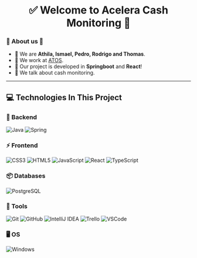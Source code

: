 <h1 align="center"> 
	✅ Welcome to Acelera Cash Monitoring 🚀
</h1>

### 👦 About us :seedling:

- 👋 We are **Athila, Ismael, Pedro, Rodrigo and Thomas**.
- 💼 We work at [ATOS](https://atos.net/pt-br/brasil-atos).
- 💬 Our project is developed in **Springboot** and **React**!
- 🔭 We talk about cash monitoring.

<hr>

## 💻 Technologies In This Project

### 🔨 Backend

![Java](https://img.shields.io/badge/Java-%23ED8B00.svg?&logo=java&logoColor=white) ![Spring](https://img.shields.io/badge/-Spring_Boot-6DB33F?logo=spring&logoColor=white)

### ⚡ Frontend

![CSS3](https://img.shields.io/badge/-CSS3-1572B6?&logo=css3) ![HTML5](https://img.shields.io/badge/-HTML5-E34F26?&logo=HTML5&logoColor=FFFFFF) ![JavaScript](https://img.shields.io/badge/-JavaScript-black?&logo=javascript) ![React](https://img.shields.io/badge/React-%2320232a.svg?&logo=react&logoColor=%2361DAFB) ![TypeScript](https://img.shields.io/badge/Typescript-%23007ACC.svg?&logo=typescript&logoColor=white)

### 📦 Databases

![PostgreSQL](https://img.shields.io/badge/-PostgreSQL-336791?&logo=postgresql&logoColor=FFFFFF)

### 🧰 Tools

![Git](https://img.shields.io/badge/-Git-F05032?&logo=git&logoColor=FFFFFF) ![GitHub](https://img.shields.io/badge/-GitHub-181717?&logo=GitHub&logoColor=FFFFFF) ![IntelliJ IDEA](https://img.shields.io/badge/IntellijIDEA-000000.svg?&logo=intellij-idea&logoColor=white) ![Trello](https://img.shields.io/badge/-TRELLO-0052CC?&logo=trello) ![VSCode](https://img.shields.io/badge/-VSCode-007ACC?&logo=Visual%20Studio%20Code&logoColor=FFFFFF)

### :desktop_computer: OS

![Windows](https://img.shields.io/badge/-Windows-0078D6?&logo=Windows&logoColor=FFFFFF)
